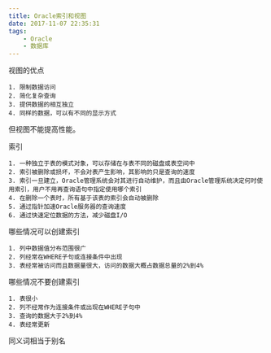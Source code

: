 ```yaml
---
title: Oracle索引和视图
date: 2017-11-07 22:35:31
tags:
	- Oracle
	- 数据库
---
```


视图的优点
	
	1. 限制数据访问
	2. 简化复杂查询
	3. 提供数据的相互独立
	4. 同样的数据，可以有不同的显示方式

但视图不能提高性能。
	
<!-- more -->

索引

	1. 一种独立于表的模式对象，可以存储在与表不同的磁盘或表空间中
	2. 索引被删除或损坏，不会对表产生影响，其影响的只是查询的速度
	3. 索引一旦建立，Oracle管理系统会对其进行自动维护，而且由Oracle管理系统决定何时使用索引，用户不用再查询语句中指定使用哪个索引
	4. 在删除一个表时，所有基于该表的索引会自动被删除
	5. 通过指针加速Oracle服务器的查询速度
	6. 通过快速定位数据的方法，减少磁盘I/O
	
哪些情况可以创建索引

	1. 列中数据值分布范围很广
	2. 列经常在WHERE子句或连接条件中出现
	3. 表经常被访问而且数据量很大，访问的数据大概占数据总量的2%到4%
	
哪些情况不要创建索引

	1. 表很小
	2. 列不经常作为连接条件或出现在WHERE子句中
	3. 查询的数据大于2%到4%
	4. 表经常更新

同义词相当于别名



